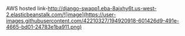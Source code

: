 AWS hosted link-http://django-swapp1.eba-8ajxhy6t.us-west-2.elasticbeanstalk.com/![image](https://user-images.githubusercontent.com/42210327/194920918-601426d9-491e-4665-bd01-24783e1ba911.png)
